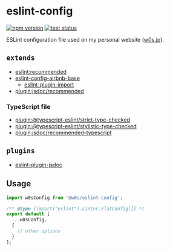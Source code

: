 # eslint-config

[![npm version](https://badge.fury.io/js/%40w0s%2Feslint-config.svg)](https://www.npmjs.com/package/@w0s/eslint-config)
[![test status](https://github.com/SaekiTominaga/w0s/actions/workflows/eslint-test.yml/badge.svg)](https://github.com/SaekiTominaga/w0s/actions/workflows/eslint-test.yml)

ESLint configuration file used on my personal website ([w0s.jp](https://github.com/SaekiTominaga/w0s.jp)).

## `extends`

- [eslint:recommended](https://eslint.org/docs/latest/user-guide/configuring/configuration-files#using-eslintrecommended)
- [eslint-config-airbnb-base](https://github.com/airbnb/javascript/tree/master/packages/eslint-config-airbnb-base)
  - [eslint-plugin-import](https://github.com/import-js/eslint-plugin-import)
- [plugin:jsdoc/recommended](https://github.com/gajus/eslint-plugin-jsdoc/blob/main/src/index.js)

### TypeScript file

- [plugin:@typescript-eslint/strict-type-checked](https://typescript-eslint.io/users/configs/#strict-type-checked)
- [plugin:@typescript-eslint/stylistic-type-checked](https://typescript-eslint.io/users/configs/#stylistic-type-checked)
- [plugin:jsdoc/recommended-typescript](https://github.com/gajus/eslint-plugin-jsdoc/blob/main/src/index.js)

## `plugins`

- [eslint-plugin-jsdoc](https://github.com/gajus/eslint-plugin-jsdoc)

## Usage

```javascript
import w0sConfig from '@w0s/eslint-config';

/** @type {import("eslint").Linter.FlatConfig[]} */
export default [
  ...w0sConfig,
  {
    // other options
  }
];

```
